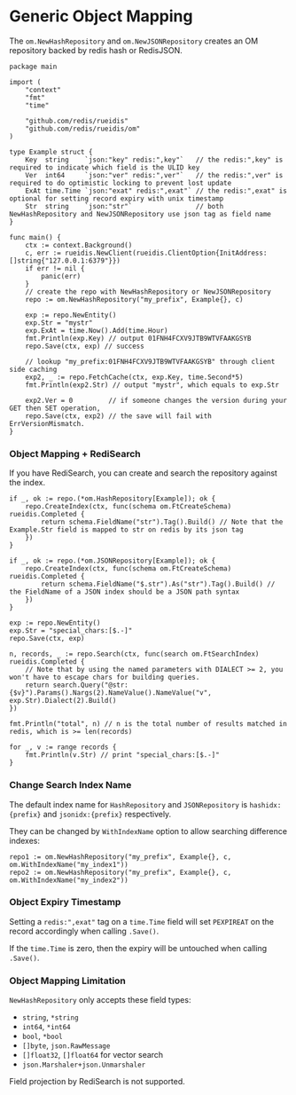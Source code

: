 # Generic Object Mapping

The `om.NewHashRepository` and `om.NewJSONRepository` creates an OM repository backed by redis hash or RedisJSON.

```golang
package main

import (
    "context"
    "fmt"
    "time"

    "github.com/redis/rueidis"
    "github.com/redis/rueidis/om"
)

type Example struct {
    Key  string    `json:"key" redis:",key"`   // the redis:",key" is required to indicate which field is the ULID key
    Ver  int64     `json:"ver" redis:",ver"`   // the redis:",ver" is required to do optimistic locking to prevent lost update
    ExAt time.Time `json:"exat" redis:",exat"` // the redis:",exat" is optional for setting record expiry with unix timestamp
    Str  string    `json:"str"`                // both NewHashRepository and NewJSONRepository use json tag as field name
}

func main() {
    ctx := context.Background()
    c, err := rueidis.NewClient(rueidis.ClientOption{InitAddress: []string{"127.0.0.1:6379"}})
    if err != nil {
        panic(err)
    }
    // create the repo with NewHashRepository or NewJSONRepository
    repo := om.NewHashRepository("my_prefix", Example{}, c)

    exp := repo.NewEntity()
    exp.Str = "mystr"
    exp.ExAt = time.Now().Add(time.Hour)
    fmt.Println(exp.Key) // output 01FNH4FCXV9JTB9WTVFAAKGSYB
    repo.Save(ctx, exp) // success

    // lookup "my_prefix:01FNH4FCXV9JTB9WTVFAAKGSYB" through client side caching
    exp2, _ := repo.FetchCache(ctx, exp.Key, time.Second*5)
    fmt.Println(exp2.Str) // output "mystr", which equals to exp.Str

    exp2.Ver = 0         // if someone changes the version during your GET then SET operation,
    repo.Save(ctx, exp2) // the save will fail with ErrVersionMismatch.
}

```

### Object Mapping + RediSearch

If you have RediSearch, you can create and search the repository against the index.

```golang
if _, ok := repo.(*om.HashRepository[Example]); ok {
    repo.CreateIndex(ctx, func(schema om.FtCreateSchema) rueidis.Completed {
        return schema.FieldName("str").Tag().Build() // Note that the Example.Str field is mapped to str on redis by its json tag
    })
}

if _, ok := repo.(*om.JSONRepository[Example]); ok {
    repo.CreateIndex(ctx, func(schema om.FtCreateSchema) rueidis.Completed {
        return schema.FieldName("$.str").As("str").Tag().Build() // the FieldName of a JSON index should be a JSON path syntax
    })
}

exp := repo.NewEntity()
exp.Str = "special_chars:[$.-]"
repo.Save(ctx, exp)

n, records, _ := repo.Search(ctx, func(search om.FtSearchIndex) rueidis.Completed {
    // Note that by using the named parameters with DIALECT >= 2, you won't have to escape chars for building queries.
    return search.Query("@str:{$v}").Params().Nargs(2).NameValue().NameValue("v", exp.Str).Dialect(2).Build()
})

fmt.Println("total", n) // n is the total number of results matched in redis, which is >= len(records)

for _, v := range records {
    fmt.Println(v.Str) // print "special_chars:[$.-]"
}
```

### Change Search Index Name

The default index name for `HashRepository` and `JSONRepository` is `hashidx:{prefix}` and `jsonidx:{prefix}` respectively.

They can be changed by `WithIndexName` option to allow searching difference indexes:

```golang
repo1 := om.NewHashRepository("my_prefix", Example{}, c, om.WithIndexName("my_index1"))
repo2 := om.NewHashRepository("my_prefix", Example{}, c, om.WithIndexName("my_index2"))
```

### Object Expiry Timestamp

Setting a `redis:",exat"` tag on a `time.Time` field will set `PEXPIREAT` on the record accordingly when calling `.Save()`.

If the `time.Time` is zero, then the expiry will be untouched when calling `.Save()`.

### Object Mapping Limitation

`NewHashRepository` only accepts these field types:
* `string`, `*string`
* `int64`, `*int64`
* `bool`, `*bool`
* `[]byte`, `json.RawMessage`
* `[]float32`, `[]float64` for vector search
* `json.Marshaler+json.Unmarshaler`

Field projection by RediSearch is not supported.